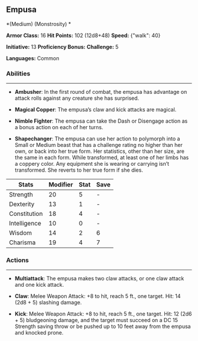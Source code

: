 ## Empusa
*(Medium) (Monstrosity) *

**Armor Class:** 16
**Hit Points:** 102 (12d8+48)
**Speed:** {"walk": 40}

**Initiative:** 13
**Proficiency Bonus:**
**Challenge:** 5

**Languages:** Common

### Abilities
 --- 
- **Ambusher**: In the first round of combat, the empusa has advantage on attack rolls against any creature she has surprised.

- **Magical Copper**: The empusa’s claw and kick attacks are magical.

- **Nimble Fighter**: The empusa can take the Dash or Disengage action as a bonus action on each of her turns.

- **Shapechanger**: The empusa can use her action to polymorph into a Small or Medium beast that has a challenge rating no higher than her own, or back into her true form. Her statistics, other than her size, are the same in each form. While transformed, at least one of her limbs has a coppery color. Any equipment she is wearing or carrying isn’t transformed. She reverts to her true form if she dies.



| Stats | Modifier | Stat | Save
| ---- | ---- | ---- | ---- |
| Strength | 20 | 5 | - |
| Dexterity | 13 | 1 | - |
| Constitution | 18 | 4 | - |
| Intelligence | 10 | 0 | - |
| Wisdom | 14 | 2 | 6 |
| Charisma | 19 | 4 | 7 |

### Actions
 --- 
- **Multiattack**: The empusa makes two claw attacks, or one claw attack and one kick attack.

- **Claw**: Melee Weapon Attack: +8 to hit, reach 5 ft., one target. Hit: 14 (2d8 + 5) slashing damage.

- **Kick**: Melee Weapon Attack: +8 to hit, reach 5 ft., one target. Hit: 12 (2d6 + 5) bludgeoning damage, and the target must succeed on a DC 15 Strength saving throw or be pushed up to 10 feet away from the empusa and knocked prone.

